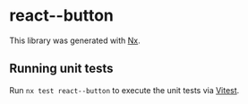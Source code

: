 # react--button

This library was generated with [Nx](https://nx.dev).

## Running unit tests

Run `nx test react--button` to execute the unit tests via [Vitest](https://vitest.dev/).
